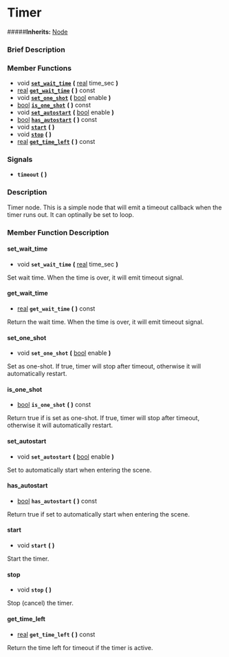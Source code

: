 #  Timer  
#####**Inherits:** [Node](class_node)

###  Brief Description  


###  Member Functions 
  * void  **[`set_wait_time`](#set_wait_time)**  **(** [real](class_real) time_sec  **)**
  * [real](class_real)  **[`get_wait_time`](#get_wait_time)**  **(** **)** const
  * void  **[`set_one_shot`](#set_one_shot)**  **(** [bool](class_bool) enable  **)**
  * [bool](class_bool)  **[`is_one_shot`](#is_one_shot)**  **(** **)** const
  * void  **[`set_autostart`](#set_autostart)**  **(** [bool](class_bool) enable  **)**
  * [bool](class_bool)  **[`has_autostart`](#has_autostart)**  **(** **)** const
  * void  **[`start`](#start)**  **(** **)**
  * void  **[`stop`](#stop)**  **(** **)**
  * [real](class_real)  **[`get_time_left`](#get_time_left)**  **(** **)** const

###  Signals  
  *  **`timeout`**  **(** **)**

###  Description  
Timer node. This is a simple node that will emit a timeout callback when the timer runs out. It can optinally be set to loop.

###  Member Function Description  

#### <a name="set_wait_time">set_wait_time</a>
  * void  **`set_wait_time`**  **(** [real](class_real) time_sec  **)**

Set wait time. When the time is over, it will emit timeout signal.

#### <a name="get_wait_time">get_wait_time</a>
  * [real](class_real)  **`get_wait_time`**  **(** **)** const

Return the wait time. When the time is over, it will emit timeout signal.

#### <a name="set_one_shot">set_one_shot</a>
  * void  **`set_one_shot`**  **(** [bool](class_bool) enable  **)**

Set as one-shot. If true, timer will stop after timeout, otherwise it will automatically restart.

#### <a name="is_one_shot">is_one_shot</a>
  * [bool](class_bool)  **`is_one_shot`**  **(** **)** const

Return true if is set as one-shot. If true, timer will stop after timeout, otherwise it will automatically restart.

#### <a name="set_autostart">set_autostart</a>
  * void  **`set_autostart`**  **(** [bool](class_bool) enable  **)**

Set to automatically start when entering the scene.

#### <a name="has_autostart">has_autostart</a>
  * [bool](class_bool)  **`has_autostart`**  **(** **)** const

Return true if set to automatically start when entering the scene.

#### <a name="start">start</a>
  * void  **`start`**  **(** **)**

Start the timer.

#### <a name="stop">stop</a>
  * void  **`stop`**  **(** **)**

Stop (cancel) the timer.

#### <a name="get_time_left">get_time_left</a>
  * [real](class_real)  **`get_time_left`**  **(** **)** const

Return the time left for timeout if the timer is active.
